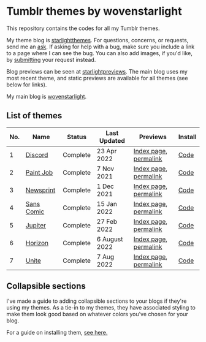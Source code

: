 # Tumblr themes by wovenstarlight

This repository contains the codes for all my Tumblr themes.

My theme blog is [starlightthemes](https://starlightthemes.tumblr.com). For questions, concerns, or requests, send me an [ask](https://starlightthemes.tumblr.com/ask). If asking for help with a bug, make sure you include a link to a page where I can see the bug. You can also add images, if you'd like, by [submitting](https://starlightthemes.tumblr.com/submit) your request instead.

Blog previews can be seen at [starlightpreviews](https://starlightpreviews.tumblr.com). The main blog uses my most recent theme, and static previews are available for all themes (see below for links).

My main blog is [wovenstarlight](https://wovenstarlight.tumblr.com).

## List of themes
No. | Name | Status | Last Updated | Previews | Install
--- | ---- | ------ | ------------ | -------- | -------
1 | [Discord](https://wovenstarlight.github.io/tumblr-themes/theme1) | Complete | 23 Apr 2022 | [Index page](https://starlightpreviews.tumblr.com/theme1), [permalink](https://starlightpreviews.tumblr.com/theme1/permalink) | [Code](https://raw.githubusercontent.com/wovenstarlight/tumblr-themes/main/theme1/theme1.html)
2 | [Paint Job](https://wovenstarlight.github.io/tumblr-themes/theme2) | Complete | 7 Nov 2021 | [Index page](https://starlightpreviews.tumblr.com/theme2), [permalink](https://starlightpreviews.tumblr.com/theme2/permalink) | [Code](https://raw.githubusercontent.com/wovenstarlight/tumblr-themes/main/theme2/theme2.html)
3 | [Newsprint](https://wovenstarlight.github.io/tumblr-themes/theme3) | Complete | 1 Dec 2021 | [Index page](https://starlightpreviews.tumblr.com/theme3), [permalink](https://starlightpreviews.tumblr.com/theme3/permalink) | [Code](https://raw.githubusercontent.com/wovenstarlight/tumblr-themes/main/theme3/theme3.html)
4 | [Sans Comic](https://wovenstarlight.github.io/tumblr-themes/theme4) | Complete | 15 Jan 2022 | [Index page](https://starlightpreviews.tumblr.com/theme4), [permalink](https://starlightpreviews.tumblr.com/theme4/permalink) | [Code](https://raw.githubusercontent.com/wovenstarlight/tumblr-themes/main/theme4/theme4.html)
5 | [Jupiter](https://wovenstarlight.github.io/tumblr-themes/theme5) | Complete | 27 Feb 2022 | [Index page](https://starlightpreviews.tumblr.com/theme5), [permalink](https://starlightpreviews.tumblr.com/theme5/permalink) | [Code](https://raw.githubusercontent.com/wovenstarlight/tumblr-themes/main/theme5/theme5.html)
6 | [Horizon](https://wovenstarlight.github.io/tumblr-themes/theme6) | Complete | 6 August 2022 | [Index page](https://starlightpreviews.tumblr.com/theme6), [permalink](https://starlightpreviews.tumblr.com/theme6/permalink) | [Code](https://raw.githubusercontent.com/wovenstarlight/tumblr-themes/main/theme6/theme6.html)
7 | [Unite](https://wovenstarlight.github.io/tumblr-themes/theme7) | Complete | 7 Aug 2022 | [Index page](https://starlightpreviews.tumblr.com/theme7), [permalink](https://starlightpreviews.tumblr.com/theme7/permalink) | [Code](https://raw.githubusercontent.com/wovenstarlight/tumblr-themes/main/theme7/theme7.html)

## Collapsible sections
I've made a guide to adding collapsible sections to your blogs if they're using my themes. As a tie-in to my themes, they have associated styling to make them look good based on whatever colors you've chosen for your blog.

For a guide on installing them, [see here.](https://wovenstarlight.github.io/tumblr-themes/collapsibles/)
